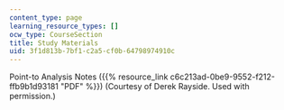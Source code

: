 ```yaml
---
content_type: page
learning_resource_types: []
ocw_type: CourseSection
title: Study Materials
uid: 3f1d813b-7bf1-c2a5-cf0b-64798974910c
---
```


Point-to Analysis Notes ({{% resource_link c6c213ad-0be9-9552-f212-ffb9b1d93181 "PDF" %}}) (Courtesy of Derek Rayside. Used with permission.)